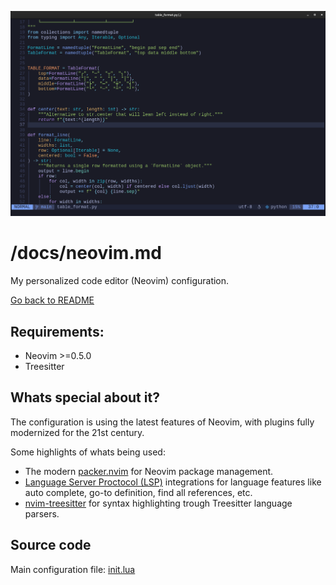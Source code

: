 ![Screenshot of Neovim](images/nvim.png)

# /docs/neovim.md

My personalized code editor (Neovim) configuration.

[Go back to README](README.md)

## Requirements:

- Neovim >=0.5.0
- Treesitter

## Whats special about it?

The configuration is using the latest features of Neovim, with plugins fully modernized for the 21st century.

Some highlights of whats being used:
- The modern [packer.nvim](https://github.com/wbthomason/packer.nvim) for Neovim package management.
- [Language Server Proctocol (LSP)](https://en.wikipedia.org/wiki/Language_Server_Protocol) integrations for language features like auto complete, go-to definition, find all references, etc.
- [nvim-treesitter](https://github.com/nvim-treesitter/nvim-treesitter) for syntax highlighting trough Treesitter language parsers.

## Source code

Main configuration file: [init.lua](../configs/nvim/.config/nvim/init.lua)

